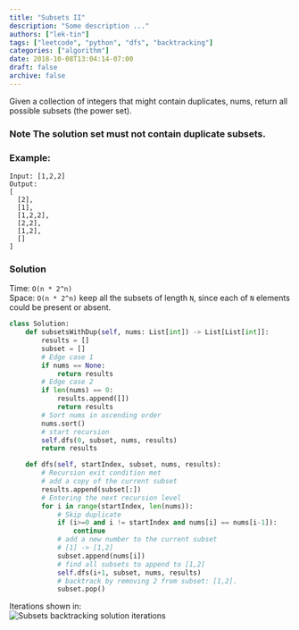 ```yaml
---
title: "Subsets II"
description: "Some description ..."
authors: ["lek-tin"]
tags: ["leetcode", "python", "dfs", "backtracking"]
categories: ["algorithm"]
date: 2018-10-08T13:04:14-07:00
draft: false
archive: false
---
```

Given a collection of integers that might contain duplicates, nums, return all possible subsets (the power set).

### Note The solution set must not contain duplicate subsets.

### Example:
```
Input: [1,2,2]
Output:
[
  [2],
  [1],
  [1,2,2],
  [2,2],
  [1,2],
  []
]
```

### Solution

Time: `O(n * 2^n)`  
Space: `O(n * 2^n)` keep all the subsets of length `N`, since each of `N` elements could be present or absent.  
```python
class Solution:
    def subsetsWithDup(self, nums: List[int]) -> List[List[int]]:
        results = []
        subset = []
        # Edge case 1
        if nums == None:
            return results
        # Edge case 2
        if len(nums) == 0:
            results.append([])
            return results
        # Sort nums in ascending order
        nums.sort()
        # start recursion
        self.dfs(0, subset, nums, results)
        return results

    def dfs(self, startIndex, subset, nums, results):
        # Recursion exit condition met
        # add a copy of the current subset
        results.append(subset[:])
        # Entering the next recursion level
        for i in range(startIndex, len(nums)):
            # Skip duplicate
            if (i>=0 and i != startIndex and nums[i] == nums[i-1]):
                continue
            # add a new number to the current subset
            # [1] -> [1,2]
            subset.append(nums[i])
            # find all subsets to append to [1,2]
            self.dfs(i+1, subset, nums, results)
            # backtrack by removing 2 from subset: [1,2].
            subset.pop()
```
Iterations shown in:  
![Subsets backtracking solution iterations](/img/post/subsets-backtracking.jpg)
```